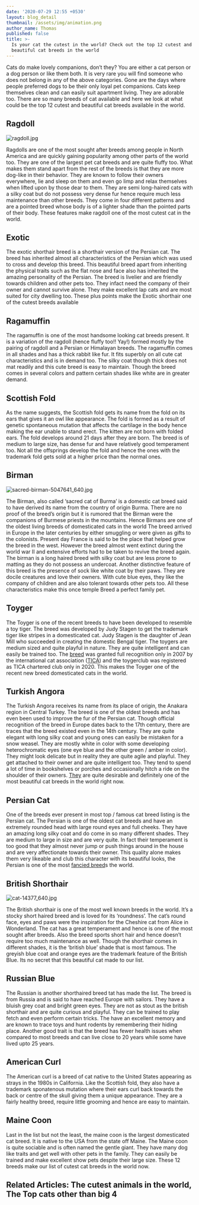 ```yaml
---
date: '2020-07-29 12:55 +0530'
layout: blog_detail
thumbnail: /assets/img/animation.png
author_name: Thomas
published: false
title: >-
  Is your cat the cutest in the world? Check out the top 12 cutest and most
  beautiful cat breeds in the world
---
```


Cats do make lovely companions, don’t they? You are either a cat person or a dog person or like them both. It is very rare you will find someone who does not belong in any of the above categories. Gone are the days where people preferred dogs to be their only loyal pet companions. Cats keep themselves clean and can easily suit apartment living. They are adorable too. There are so many breeds of cat available and here we look at what could be the top 12 cutest and beautiful cat breeds available in the world.

## Ragdoll
![ragdoll.jpg]({{site.baseurl}}/assets/img/Animals/ragdoll.jpg)

Ragdolls are one of the most sought after breeds among people in North America and are quickly gaining popularity among other parts of the world too. They are one of the largest pet cat breeds and are quite fluffy too. What makes them stand apart from the rest of the breeds is that they are more dog-like in their behavior. They are known to follow their owners everywhere, lie and sleep on them and even go limp and relax themselves when lifted upon by those dear to them. They are semi long-haired cats with a silky coat but do not possess very dense fur hence require much less maintenance than other breeds.  They come in four different patterns and are a pointed breed whose body is of a lighter shade than the pointed parts of their body. These features make ragdoll one of the most cutest cat in the world.

## Exotic
The exotic shorthair breed is a shorthair version of the Persian cat. The breed has inherited almost all characteristics of the Persian which was used to cross and develop this breed. This beautiful breed apart from inheriting the physical traits such as the flat nose and face also has inherited the amazing personality of the Persian. The breed is livelier and are friendly towards children and other pets too. They infact need the company of their owner and cannot survive alone. They make excellent lap cats and are most suited for city dwelling too. These plus points make the Exotic shorthair one of the cutest breeds available

## Ragamuffin
The ragamuffin is one of the most handsome looking cat breeds present. It is a variation of the ragdoll (hence fluffy too!! Yay!) formed mostly by the pairing of ragdoll and a Persian or Himalayan breeds. The ragamuffin comes in all shades and has a thick rabbit like fur. It fits superbly on all cute cat characteristics and is in demand too. The silky coat though thick does not mat readily and this cute breed is easy to maintain. Though the breed comes in several colors and pattern certain shades like white are in greater demand.

## Scottish Fold
As the name suggests, the Scottish fold gets its name from the fold on its ears that gives it an owl like appearance. The fold is formed as a result of genetic spontaneous mutation that affects the cartilage in the body hence making the ear unable to stand erect. The kitten are not born with folded ears. The fold develops around 21 days after they are born. The breed is of medium to large size, has dense fur and have relatively good temperament too. Not all the offsprings develop the fold and hence the ones with the trademark fold gets sold at a higher price than the normal ones.

## Birman
![sacred-birman-5047641_640.jpg]({{site.baseurl}}/assets/img/Animals/sacred-birman-5047641_640.jpg)

The Birman, also called ‘sacred cat of Burma’ is a domestic cat breed said to have derived its name from the country of origin Burma. There are no proof of the breed’s origin but it is rumored that the Birman were the companions of Burmese priests in the mountains. Hence Birmans are one of the oldest living breeds of domesticated cats in the world
The breed arrived in Europe in the later centuries by either smuggling or were given as gifts to the colonists. Present day France is said to be the place that helped grow the breed in the west. However the breed almost went extinct during the world war II and extensive efforts had to be taken to revive the breed again. The birman is a long haired breed with silky coat but are less prone to matting as they do not possess an undercoat. Another distinctive feature of this breed is the presence of sock like white coat by their paws. They are docile creatures and love their owners. With cute blue eyes, they like the company of children and are also tolerant towards other pets too. All these characteristics make this once temple Breed a perfect family pet.

## Toyger
The Toyger is one of the recent breeds to have been developed to resemble a toy tiger. The breed was developed by Judy Stagen to get the trademark tiger like stripes in a domesticated cat. Judy Stagen is the daughter of Jean Mill who succeeded in creating the domestic Bengal tiger. The toygers are medium sized and quite playful in nature. They are quite intelligent and can easily be trained too. The [breed](http://www.toygerfrance.com/toyger-club.html/) was granted full recognition only in 2007 by the international cat association ([TICA](https://tica.org/)) and the toygerclub was registered as TICA chartered club only in 2020. This makes the Toyger one of the recent new breed domesticated cats in the world.

## Turkish Angora
The Turkish Angora receives its name from its place of origin, the Anakara region in Central Turkey. The breed is one of the oldest breeds and has even been used to improve the fur of the Persian cat. Though official recognition of the breed in Europe dates back to the 17th century, there are traces that the breed existed even in the 14th century. They are quite elegant with long silky coat and young ones can easily be mistaken for a snow weasel. They are mostly white in color with some developing heterochromatic eyes (one eye blue and the other green / amber in color). They might look delicate but in reality they are quite agile and playful. They get attached to their owner and are quite intelligent too.  They tend to spend a lot of time in bookshelves or porches and occasionally hitch a ride on the shoulder of their owners. [They](https://cfa.org/turkish-angora/) are quite desirable  and definitely one of the most beautiful cat breeds in the world right now.

## Persian Cat
One of the breeds ever present in most top / famous cat breed listing is the Persian cat. The Persian is one of the oldest cat breeds and have an extremely rounded head with large round eyes and full cheeks. They have an amazing long silky coat and do come in so many different shades. They are medium to large in size and are very quite. In fact their temperament is too good that they almost never jump or push things around in the house and are very affectionate towards their owner. This quality alone makes them very likeable and club this character with its beautiful looks, the Persian is one of the most [fancied breed](https://cfa.org/persian/in)s the world.


## British Shorthair
![cat-14377_640.jpg]({{site.baseurl}}/assets/img/Animals/cat-14377_640.jpg)

The British shorthair is one of the most well known breeds in the world. It’s a stocky short haired breed and is loved for its ‘roundness’. The cat’s round face, eyes and paws were the inspiration for the Cheshire cat from Alice in Wonderland. The cat has a great temperament and hence is one of the most sought after breeds.  Also the breed sports short hair and hence doesn’t require too much maintenance as well. Though the shorthair comes in different shades, it is the ‘british blue’ shade that is most famous. The greyish blue coat and orange eyes are the trademark feature of the British Blue. Its no secret that this beautiful cat made to our list.

## Russian Blue
The Russian is another shorthaired breed tat has made the list. The breed is from Russia and is said to have reached Europe with sailors. They have a bluish grey coat and bright green eyes. They are not as stout as the british shorthair and are quite curious and playful. They can be trained to play fetch and even perform certain tricks. The have an excellent memory and are known to trace toys and hunt rodents by remembering their hiding place. Another good trait is that the breed has fewer health issues when compared to most breeds and can live close to 20 years while some have lived upto 25 years.

## American Curl
The American curl is a breed of cat native to the United States appearing as strays in the 1980s in California. Like the Scottish fold, they also have a trademark sponatenous mutation where their ears curl back towards the back or centre of the skull giving them a unique appearance. They are a fairly healthy breed, require little grooming and hence are easy to maintain. 

## Maine Coon
Last in the list but not the least, the maine coon is the largest domesticated cat breed. It is native to the USA from the state off Maine. The Maine coon is quite sociable and is often named the gentle giant. They have many dog like traits and get well with other pets in the family. They can easily be trained and make excellent show pets despite their large size.  These 12 breeds make our list of cutest cat breeds in the world now.

## Related Articles: The cutest animals in the world, The Top cats other than big 4

